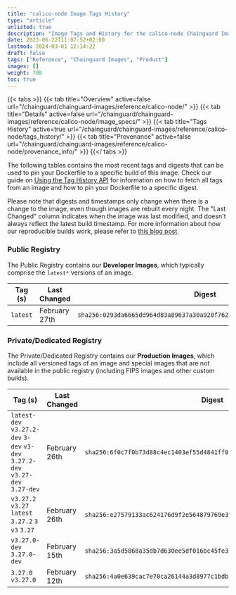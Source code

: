 ```yaml
---
title: "calico-node Image Tags History"
type: "article"
unlisted: true
description: "Image Tags and History for the calico-node Chainguard Image"
date: 2023-06-22T11:07:52+02:00
lastmod: 2024-03-01 12:14:22
draft: false
tags: ["Reference", "Chainguard Images", "Product"]
images: []
weight: 700
toc: true
---
```


{{< tabs >}}
{{< tab title="Overview" active=false url="/chainguard/chainguard-images/reference/calico-node/" >}}
{{< tab title="Details" active=false url="/chainguard/chainguard-images/reference/calico-node/image_specs/" >}}
{{< tab title="Tags History" active=true url="/chainguard/chainguard-images/reference/calico-node/tags_history/" >}}
{{< tab title="Provenance" active=false url="/chainguard/chainguard-images/reference/calico-node/provenance_info/" >}}
{{</ tabs >}}

The following tables contains the most recent tags and digests that can be used to pin your Dockerfile to a specific build of this image. Check our guide on [Using the Tag History API](/chainguard/chainguard-images/using-the-tag-history-api/) for information on how to fetch all tags from an image and how to pin your Dockerfile to a specific digest.

Please note that digests and timestamps only change when there is a change to the image, even though images are rebuilt every night. The "Last Changed" column indicates when the image was last modified, and doesn't always reflect the latest build timestamp. For more information about how our reproducible builds work, please refer to [this blog post](https://www.chainguard.dev/unchained/reproducing-chainguards-reproducible-image-builds).

### Public Registry
The Public Registry contains our **Developer Images**, which typically comprise the `latest*` versions of an image.

| Tag (s)   | Last Changed  | Digest                                                                    |
|-----------|---------------|---------------------------------------------------------------------------|
|  `latest` | February 27th | `sha256:0293da6665dd964d83a89637a30a920f7621c49dfbe0dbbf45f48aa15cf280a5` |


### Private/Dedicated Registry
The Private/Dedicated Registry contains our **Production Images**, which include all versioned tags of an image and special images that are not available in the public registry (including FIPS images and other custom builds).

| Tag (s)                                                                          | Last Changed  | Digest                                                                    |
|----------------------------------------------------------------------------------|---------------|---------------------------------------------------------------------------|
|  `latest-dev` `v3.27.2-dev` `3-dev` `v3-dev` `3.27.2-dev` `v3.27-dev` `3.27-dev` | February 26th | `sha256:6f0c7f0b73d88c4ec1403ef55d4841ff086486e8a4fea0f7fb67e19dc96dad36` |
|  `v3.27.2` `v3.27` `latest` `3.27.2` `3` `v3` `3.27`                             | February 26th | `sha256:e27579133ac624176d9f2e564879769e3c1f7d920c927ef90483801378b98f05` |
|  `v3.27.0-dev` `3.27.0-dev`                                                      | February 15th | `sha256:3a5d5868a35db7d630ee5df016bc45fe3ccaca03b374c1ee033eb7b6551b0a29` |
|  `3.27.0` `v3.27.0`                                                              | February 12th | `sha256:4a0e639cac7e70ca26144a3d8977c1bdb5fcbcd69d07bd05abf9006f1fe433b8` |

